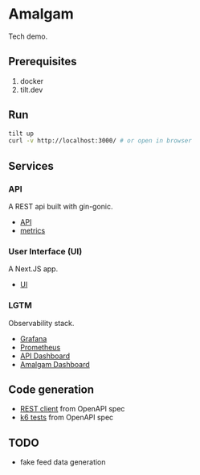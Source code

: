 # Amalgam

Tech demo.

## Prerequisites

1. docker
2. tilt.dev

## Run

```sh
tilt up
curl -v http://localhost:3000/ # or open in browser
```

## Services

### API

A REST api built with gin-gonic.

- [API](http://localhost:8080)
- [metrics](http://localhost:8080/metrics)

### User Interface (UI)

A Next.JS app.

- [UI](http://localhost:3000/)

### LGTM

Observability stack.

- [Grafana](http://localhost:3001/)
- [Prometheus](http://localhost:9090/)
- [API Dashboard](http://localhost:3001/d/amalgam-gin-dashboard/gin-application-metrics?orgId=1&refresh=5s)
- [Amalgam Dashboard](http://localhost:3001/d/amalgam-dashboard/amalgam?orgId=1&refresh=5s)

## Code generation

- [REST client](./pkg/client/README.md) from OpenAPI spec
- [k6 tests](./k6/README.md) from OpenAPI spec

## TODO

- fake feed data generation
